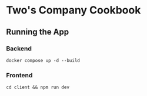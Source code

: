 # Two's Company Cookbook

## Running the App

### Backend
```
docker compose up -d --build
```

### Frontend

```
cd client && npm run dev
```
